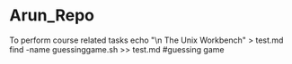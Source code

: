 # Arun_Repo
To perform course related tasks
echo "\n The Unix Workbench" > test.md
find -name guessinggame.sh >> test.md
#guessing game

